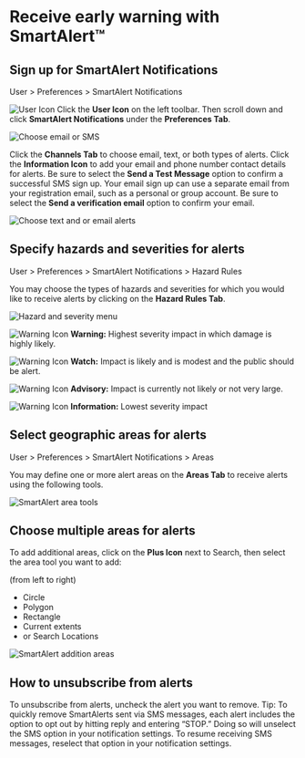 # Receive early warning with SmartAlert&trade;
## Sign up for SmartAlert Notifications
User > Preferences > SmartAlert Notifications

![User Icon](https://github.com/LuigiBella/PDC_test/blob/master/icons/User_Icon.png) Click the **User Icon** on the left toolbar. Then scroll down and click **SmartAlert Notifications** under the **Preferences Tab**.

![Choose email or SMS](https://github.com/LuigiBella/PDC_test/blob/master/images/1.4_figure_2.png)

Click the **Channels Tab** to choose email, text, or both types of alerts. Click the **Information Icon** to add your email and phone number contact details for alerts. Be sure to select the **Send a Test Message** option to confirm a successful SMS sign up. Your email sign up can use a separate email from your registration email, such as a personal or group account. Be sure to select the **Send a verification email** option to confirm your email.

![Choose text and or email alerts](https://github.com/LuigiBella/PDC_test/blob/master/images/1.4_figure_4.png)

## Specify hazards and severities for alerts

User > Preferences > SmartAlert Notifications > Hazard Rules

You may choose the types of hazards and severities for which you would like to receive alerts by clicking on the **Hazard Rules Tab**.

![Hazard and severity menu](https://github.com/LuigiBella/PDC_test/blob/master/images/1.4_figure_5.png)

![Warning Icon](https://github.com/LuigiBella/PDC_test/blob/master/images/1.4_figure_6.png) **Warning:** Highest severity impact in which damage is highly likely.

![Warning Icon](https://github.com/LuigiBella/PDC_test/blob/master/images/1.4_figure_7.png) **Watch:** Impact is likely and is modest and the public should be alert.

![Warning Icon](https://github.com/LuigiBella/PDC_test/blob/master/images/1.4_figure_8.png) **Advisory:** Impact is currently not likely or not very large.

![Warning Icon](https://github.com/LuigiBella/PDC_test/blob/master/images/1.4_figure_9.png) **Information:** Lowest severity impact

## Select geographic areas for alerts

User > Preferences > SmartAlert Notifications > Areas

You may define one or more alert areas on the **Areas Tab** to receive alerts using the following tools.

![SmartAlert area tools](https://github.com/LuigiBella/PDC_test/blob/master/images/1.4_figure_10.png)

## Choose multiple areas for alerts

To add additional areas, click on the **Plus Icon** next to Search, then select the area tool you want to add:

(from left to right)
- Circle
- Polygon
- Rectangle
- Current extents
- or Search Locations

![SmartAlert addition areas](https://github.com/LuigiBella/PDC_test/blob/master/images/1.4_figure_11.png)

## How to unsubscribe from alerts
To unsubscribe from alerts, uncheck the alert you want to remove. Tip: To quickly remove SmartAlerts sent via SMS messages, each alert includes the option to opt out by hitting reply and entering “STOP.” Doing so will unselect the SMS option in your notification settings. To resume receiving SMS messages, reselect that option in your notification settings.

